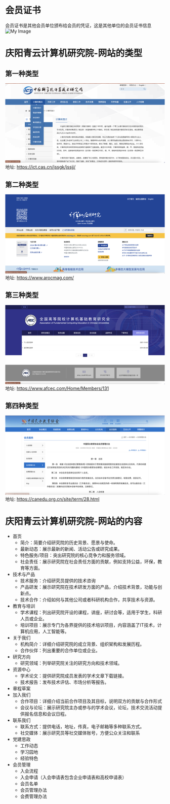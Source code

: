 # 会员证书

会员证书是其他会员单位颁布给会员的凭证，这是其他单位的会员证书信息
![My Image](https://www.afcec.com/Content/UploadFile/file/20210401/6375288068403333314793665.jpg)

# 庆阳青云计算机研究院-网站的类型

## 第一种类型
![My Image](./pic/image.png)
地址: https://ict.cas.cn/jssgk/jssjj/
## 第二种类型
![My Image](./pic/image1.png)
地址: https://www.arocmag.com/
## 第三种类型
![My Image](./pic/image2.png)
地址: https://www.afcec.com/Home/Members/131
## 第四种类型
![My Image](./pic/image3.png)
地址: https://canedu.org.cn/site/term/28.html

# 庆阳青云计算机研究院-网站的内容

- 首页
  - 简介：简要介绍研究院的历史背景、愿景与使命。
  - 最新动态：展示最新的新闻、活动公告或研究成果。
  - 特色服务/项目：突出研究院的核心竞争力和服务领域。
  - 社会责任：展示研究院在社会责任方面的贡献，例如支持公益，环保，教育等方面。
- 技术与产品
  - 技术服务：介绍研究员提供的技术咨询
  - 产品研发：展示研究院在技术研发方面的产品，介绍技术背景，功能与创新点。
  - 技术合作：介绍如何与其他公司或者科研机构合作，共享技术与资源。
- 教育与培训
  - 学术课程：列出研究院开设的课程，讲座，研讨会等，适用于学生，科研人员或企业。
  - 培训项目：展示专门为各界提供的技术培训项目，内容涵盖了IT技术，计算机应用，人工智能等。
- 关于我们
  - 机构简介：详细介绍研究院的成立背景、组织架构和发展历程。
  - 合作伙伴：列出重要的合作单位或企业。
- 研究方向
  - 研究领域：列举研究院关注的研究方向和技术领域。
- 资源中心
  - 学术论文：提供研究院成员发表的学术文章下载链接。
  - 技术报告：发布技术评估、市场分析等报告。
- 章程草案
- 加入我们
  - 合作项目：详细介绍当前合作项目及其目标，说明双方的贡献与合作形式
  - 会议与论坛：展示研究院主办或参与的学术会议，论坛，技术交流活动提供报名信息和会议日程。
- 联系我们
  - 联系方式：提供电话，地址，传真，电子邮箱等多种联系方式。
  - 社交媒体：展示研究员等社交媒体账号，方便公众关注和联系
- 党建思政
  - 工作动态
  - 学习园地
  - 经验特色
- 会员管理
  - 入会流程
  - 入会申请（入会申请表包含企业申请表和高校申请表）
  - 会员名单
  - 会员管理办法
  - 会费管理办法